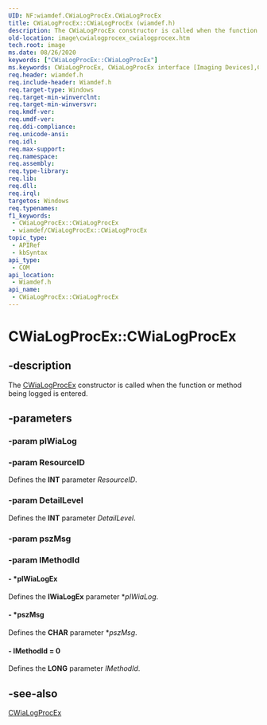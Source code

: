 ```yaml
---
UID: NF:wiamdef.CWiaLogProcEx.CWiaLogProcEx
title: CWiaLogProcEx::CWiaLogProcEx (wiamdef.h)
description: The CWiaLogProcEx constructor is called when the function or method being logged is entered.
old-location: image\cwialogprocex_cwialogprocex.htm
tech.root: image
ms.date: 08/26/2020
keywords: ["CWiaLogProcEx::CWiaLogProcEx"]
ms.keywords: CWiaLogProcEx, CWiaLogProcEx interface [Imaging Devices],CWiaLogProcEx method, CWiaLogProcEx method [Imaging Devices], CWiaLogProcEx method [Imaging Devices],CWiaLogProcEx interface, CWiaLogProcEx.CWiaLogProcEx, CWiaLogProcEx::CWiaLogProcEx, image.cwialogprocex_cwialogprocex, wiamdef/CWiaLogProcEx::CWiaLogProcEx
req.header: wiamdef.h
req.include-header: Wiamdef.h
req.target-type: Windows
req.target-min-winverclnt: 
req.target-min-winversvr: 
req.kmdf-ver: 
req.umdf-ver: 
req.ddi-compliance: 
req.unicode-ansi: 
req.idl: 
req.max-support: 
req.namespace: 
req.assembly: 
req.type-library: 
req.lib: 
req.dll: 
req.irql: 
targetos: Windows
req.typenames: 
f1_keywords:
 - CWiaLogProcEx::CWiaLogProcEx
 - wiamdef/CWiaLogProcEx::CWiaLogProcEx
topic_type:
 - APIRef
 - kbSyntax
api_type:
 - COM
api_location:
 - Wiamdef.h
api_name:
 - CWiaLogProcEx::CWiaLogProcEx
---
```


# CWiaLogProcEx::CWiaLogProcEx


## -description

The [CWiaLogProcEx](./nf-wiamdef-cwialogproc--cwialogproc.md) constructor is called when the function or method being logged is entered.

## -parameters

### -param pIWiaLog

### -param ResourceID

Defines the **INT** parameter *ResourceID*.

### -param DetailLevel

Defines the **INT** parameter *DetailLevel*.

### -param pszMsg

### -param lMethodId

#### - *pIWiaLogEx

Defines the **IWiaLogEx** parameter **pIWiaLog*.

#### - *pszMsg

Defines the **CHAR** parameter **pszMsg*.

#### - lMethodId = 0

Defines the **LONG** parameter *lMethodId*.

## -see-also

[CWiaLogProcEx]()

